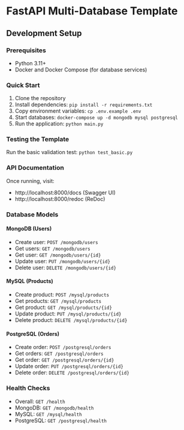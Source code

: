 # FastAPI Multi-Database Template

## Development Setup

### Prerequisites
- Python 3.11+
- Docker and Docker Compose (for database services)

### Quick Start
1. Clone the repository
2. Install dependencies: `pip install -r requirements.txt`
3. Copy environment variables: `cp .env.example .env`
4. Start databases: `docker-compose up -d mongodb mysql postgresql`
5. Run the application: `python main.py`

### Testing the Template
Run the basic validation test: `python test_basic.py`

### API Documentation
Once running, visit:
- http://localhost:8000/docs (Swagger UI)
- http://localhost:8000/redoc (ReDoc)

### Database Models

#### MongoDB (Users)
- Create user: `POST /mongodb/users`
- Get users: `GET /mongodb/users`
- Get user: `GET /mongodb/users/{id}`
- Update user: `PUT /mongodb/users/{id}`
- Delete user: `DELETE /mongodb/users/{id}`

#### MySQL (Products)
- Create product: `POST /mysql/products`
- Get products: `GET /mysql/products`
- Get product: `GET /mysql/products/{id}`
- Update product: `PUT /mysql/products/{id}`
- Delete product: `DELETE /mysql/products/{id}`

#### PostgreSQL (Orders)
- Create order: `POST /postgresql/orders`
- Get orders: `GET /postgresql/orders`
- Get order: `GET /postgresql/orders/{id}`
- Update order: `PUT /postgresql/orders/{id}`
- Delete order: `DELETE /postgresql/orders/{id}`

### Health Checks
- Overall: `GET /health`
- MongoDB: `GET /mongodb/health`
- MySQL: `GET /mysql/health`
- PostgreSQL: `GET /postgresql/health`